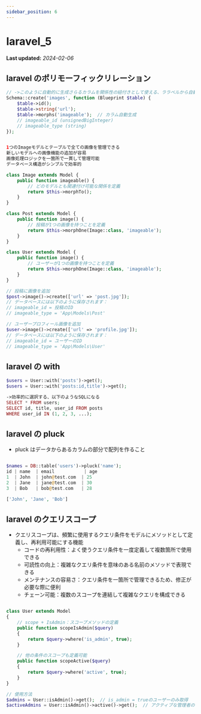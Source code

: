 ```yaml
---
sidebar_position: 6
---
```


# laravel_5

**Last updated:** _2024-02-06_

## laravel のポリモーフィックリレーション

```php
// ->このように自動的に生成さらるカラムを関係性の紐付きとして使える、ララベルから自動的に認識でき
Schema::create('images', function (Blueprint $table) {
    $table->id();
    $table->string('url');
    $table->morphs('imageable');  // カラム自動生成
    // imageable_id (unsignedBigInteger)
    // imageable_type (string)
});


1つのImageモデルとテーブルで全ての画像を管理できる
新しいモデルへの画像機能の追加が容易　
画像処理ロジックを一箇所で一貫して管理可能
データベース構造がシンプルで効率的

class Image extends Model {
    public function imageable() {
        // どのモデルとも関連付け可能な関係を定義
        return $this->morphTo();
    }
}

class Post extends Model {
    public function image() {
        // 投稿が1つの画像を持つことを定義
        return $this->morphOne(Image::class, 'imageable');
    }
}

class User extends Model {
    public function image() {
        // ユーザーが1つの画像を持つことを定義
        return $this->morphOne(Image::class, 'imageable');
    }
}

// 投稿に画像を追加
$post->image()->create(['url' => 'post.jpg']);
// データベースには以下のように保存されます：
// imageable_id = 投稿のID
// imageable_type = 'App\Models\Post'

// ユーザープロフィール画像を追加
$user->image()->create(['url' => 'profile.jpg']);
// データベースには以下のように保存されます：
// imageable_id = ユーザーのID
// imageable_type = 'App\Models\User'
```

## laravel の with

```php
$users = User::with('posts')->get();
$users = User::with('posts:id,title')->get();

->効率的に選択する、以下のようなSQLになる
SELECT * FROM users;
SELECT id, title, user_id FROM posts
WHERE user_id IN (1, 2, 3, ...);
```

## laravel の pluck

- pluck はデータからあるカラムの部分で配列を作ること

```php

$names = DB::table('users')->pluck('name');
id | name  | email           | age
1  | John  | john@test.com  | 25
2  | Jane  | jane@test.com  | 30
3  | Bob   | bob@test.com   | 28

['John', 'Jane', 'Bob']
```

## laravel のクエリスコープ

- クエリスコープは、頻繁に使用するクエリ条件をモデルにメソッドとして定義し、再利用可能にする機能
  - コードの再利用性：よく使うクエリ条件を一度定義して複数箇所で使用できる
  - 可読性の向上：複雑なクエリ条件を意味のある名前のメソッドで表現できる
  - メンテナンスの容易さ：クエリ条件を一箇所で管理できるため、修正が必要な際に便利
  - チェーン可能：複数のスコープを連結して複雑なクエリを構成できる

```php

class User extends Model
{
    // scope + IsAdmin：スコープメソッドの定義
    public function scopeIsAdmin($query)
    {
        return $query->where('is_admin', true);
    }

    // 他の条件のスコープも定義可能
    public function scopeActive($query)
    {
        return $query->where('active', true);
    }
}

// 使用方法
$admins = User::isAdmin()->get();  // is_admin = trueのユーザーのみ取得
$activeAdmins = User::isAdmin()->active()->get();  // アクティブな管理者のみ取得
```
